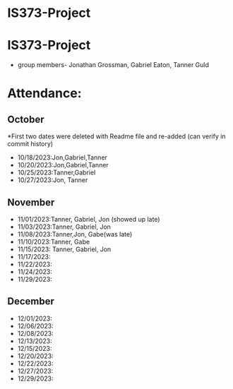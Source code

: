 # IS373-Project
# IS373-Project
- group members- Jonathan Grossman, Gabriel Eaton, Tanner Guld

# Attendance:

## October
*First two dates were deleted with Readme file and re-added (can verify in commit history)
- 10/18/2023:Jon,Gabriel,Tanner
- 10/20/2023:Jon,Gabriel,Tanner
- 10/25/2023:Tanner,Gabriel
- 10/27/2023:Jon, Tanner

## November
- 11/01/2023:Tanner, Gabriel, Jon (showed up late)
- 11/03/2023:Tanner, Gabriel, Jon
- 11/08/2023:Tanner,Jon, Gabe(was late)
- 11/10/2023:Tanner, Gabe
- 11/15/2023: Tanner, Gabriel, Jon
- 11/17/2023:
- 11/22/2023:
- 11/24/2023:
- 11/29/2023:

## December
- 12/01/2023:
- 12/06/2023:
- 12/08/2023:
- 12/13/2023:
- 12/15/2023:
- 12/20/2023:
- 12/22/2023:
- 12/27/2023:
- 12/29/2023:
